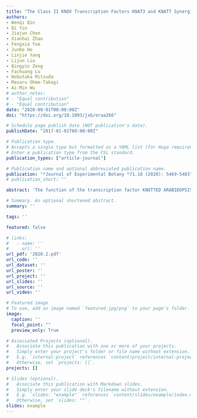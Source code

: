 ```yaml
---
title: "The Class II KNOX Transcription Factors KNAT3 and KNAT7 Synergistically Regulate Monolignol Biosynthesis in Arabidopsis"
authors:
- Wenqi Qin
- Qi Yin
- Jiajun Chen
- Xianhai Zhao
- Fengxia Yue
- Junbo He
- Linjie Yang
- Lijun Liu
- Qingyin Zeng
- Fachuang Lu
- Nobutaka Mitsuda
- Masaru Ohme-Takagi
- Ai-Min Wu
# author_notes:
# - "Equal contribution"
# - "Equal contribution"
date: "2020-09-01T00:00:00Z"
doi: "https://doi.org/10.1093/jxb/eraa266" 

# Schedule page publish date (NOT publication's date).
publishDate: "2017-01-01T00:00:00Z"

# Publication type.
# Accepts a single type but formatted as a YAML list (for Hugo requirements).
# Enter a publication type from the CSL standard.
publication_types: ["article-journal"]

# Publication name and optional abbreviated publication name.
publication: "*Journal of Experimental Botany *71.18 (2020): 5469-5483"
# publication_short: ""

abstract: 'The function of the transcription factor KNOTTED ARABIDOPSIS THALIANA7 (KNAT7) is still unclear since it appears to be either a negative or a positive regulator for secondary cell wall deposition with its loss-of-function mutant displaying thicker interfascicular and xylary fiber cell walls but thinner vessel cell walls in inflorescence stems. To explore the exact function of KNAT7, class II KNOTTED1-LIKE HOMEOBOX (KNOX II) genes in Arabidopsis including KNAT3, KNAT4, and KNAT5 were studied together. By chimeric repressor technology, we found that both KNAT3 and KNAT7 repressors exhibited a similar dwarf phenotype. Both KNAT3 and KNAT7 genes were expressed in the inflorescence stems and the knat3 knat7 double mutant exhibited a dwarf phenotype similar to the repressor lines. A stem cross-section of knat3 knat7 displayed an enhanced irregular xylem phenotype as compared with the single mutants, and its cell wall thickness in xylem vessels and interfascicular fibers was significantly reduced. Analysis of cell wall chemical composition revealed that syringyl lignin was significantly decreased while guaiacyl lignin was increased in the knat3 knat7 double mutant. Coincidently, the knat3 knat7 transcriptome showed that most lignin pathway genes were activated, whereas the syringyl lignin-related gene Ferulate 5-Hydroxylase (F5H) was down-regulated. Protein interaction analysis revealed that KNAT3 and KNAT7 can form a heterodimer, and KNAT3, but not KNAT7, can interact with the key secondary cell wall formation transcription factors NST1/2, which suggests that the KNAT3-NST1/2 heterodimer complex regulates F5H to promote syringyl lignin synthesis. These results indicate that KNAT3 and KNAT7 synergistically work together to promote secondary cell wall biosynthesis.'

# Summary. An optional shortened abstract.
summary: ''

tags: ''

featured: false

# links:
#   - name: ''
#     url: ''
url_pdf: '2020.2.pdf'
url_code: ''
url_dataset: ''
url_poster: ''
url_project: ''
url_slides: ''
url_source: ''
url_video: ''

# Featured image
# To use, add an image named `featured.jpg/png` to your page's folder. 
image:
  caption: ''
  focal_point: ""
  preview_only: True

# Associated Projects (optional).
#   Associate this publication with one or more of your projects.
#   Simply enter your project's folder or file name without extension.
#   E.g. `internal-project` references `content/project/internal-project/index.md`.
#   Otherwise, set `projects: []`.
projects: []

# Slides (optional).
#   Associate this publication with Markdown slides.
#   Simply enter your slide deck's filename without extension.
#   E.g. `slides: "example"` references `content/slides/example/index.md`.
#   Otherwise, set `slides: ""`.
slides: example
---
```



